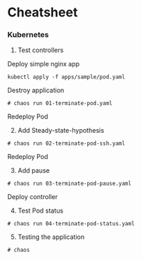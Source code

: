 # Cheatsheet

### Kubernetes

1) Test controllers

Deploy simple nginx app

```
kubectl apply -f apps/sample/pod.yaml
```

Destroy application

```
# chaos run 01-terminate-pod.yaml
```

Redeploy Pod

2) Add Steady-state-hypothesis

```
# chaos run 02-terminate-pod-ssh.yaml
```

Redeploy Pod

3) Add pause

```
# chaos run 03-terminate-pod-pause.yaml
```

Deploy controller

4) Test Pod status

```
# chaos run 04-terminate-pod-status.yaml
```

5) Testing the application

```
# chaos
```